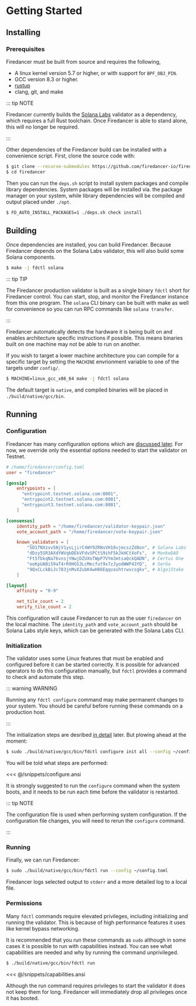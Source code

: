 # Getting Started

## Installing

### Prerequisites

Firedancer must be built from source and requires the following,

 - A linux kernel version 5.7 or higher, or with support for
   `BPF_OBJ_PIN`.
 - GCC version 8.3 or higher.
 - [rustup](https://rustup.rs/)
 - clang, git, and make

::: tip NOTE

Firedancer currently builds the [Solana
Labs](https://docs.solana.com/running-validator/validator-reqs)
validator as a dependency, which requires a full Rust toolchain. Once
Firedancer is able to stand alone, this will no longer be required.

:::

Other dependencies of the Firedancer build can be installed with a
convenience script. First, clone the source code with:

```sh [bash]
$ git clone --recurse-submodules https://github.com/firedancer-io/firedancer.git
$ cd firedancer
```

Then you can run the `deps.sh` script to install system packages and
compile library dependencies. System packages will be installed via. the
package manager on your system, while library dependencies will be
compiled and output placed under `./opt`.

```sh [bash]
$ FD_AUTO_INSTALL_PACKAGES=1 ./deps.sh check install
```

## Building
Once dependencies are installed, you can build Firedancer. Because
Firedancer depends on the Solana Labs validator, this will also build
some Solana components.

```sh [bash]
$ make -j fdctl solana
```

::: tip TIP

The Firedancer production validator is built as a single binary `fdctl`
short for Firedancer control. You can start, stop, and monitor the
Firedancer instance from this one program. The `solana` CLI binary can
be built with make as well for convenience so you can run RPC commands like
`solana transfer`.

:::

Firedancer automatically detects the hardware it is being built on and
enables architecture specific instructions if possible. This means
binaries built on one machine may not be able to run on another.

If you wish to target a lower machine architecture you can compile for a
specific target by setting the `MACHINE` envrionment variable to one of
the targets under `config/`.

```sh [bash]
$ MACHINE=linux_gcc_x86_64 make -j fdctl solana
```

The default target is `native`, and compiled binaries will be placed in
`./build/native/gcc/bin`.

## Running

### Configuration

Firedancer has many configuration options which are [discussed
later](/guide/configuring.md). For now, we override only the essential
options needed to start the validator on Testnet.

```toml [bash]
# /home/firedancer/config.toml
user = "firedancer"

[gossip]
    entrypoints = [
      "entrypoint.testnet.solana.com:8001",
      "entrypoint2.testnet.solana.com:8001",
      "entrypoint3.testnet.solana.com:8001",
    ]

[consensus]
    identity_path = "/home/firedancer/validator-keypair.json"
    vote_account_path = "/home/firedancer/vote-keypair.json"

    known_validators = [
        "5D1fNXzvv5NjV1ysLjirC4WY92RNsVH18vjmcszZd8on", # Solana Labs
        "dDzy5SR3AXdYWVqbDEkVFdvSPCtS9ihF5kJkHCtXoFs",  # MonkeDAO
        "Ft5fbkqNa76vnsjYNwjDZUXoTWpP7VYm3mtsaQckQADN", # Certus One
        "eoKpUABi59aT4rR9HGS3LcMecfut9x7zJyodWWP43YQ",  # SerGo
        "9QxCLckBiJc783jnMvXZubK4wH86Eqqvashtrwvcsgkv", # Algo|Stake
    ]

[layout]
    affinity = "0-9"

    net_tile_count = 2
    verify_tile_count = 2
```

This configuration will cause Firedancer to run as the user `firedancer`
on the local machine. The `identity_path` and `vote_account_path` should
be Solana Labs style keys, which can be generated with the Solana Labs
CLI.

### Initialization

The validator uses some Linux features that must be enabled and
configured before it can be started correctly. It is possible for
advanced operators to do this configuration manually, but `fdctl`
provides a command to check and automate this step.

::: warning WARNING

Running any `fdctl configure` command may make permanent changes to your
system. You should be careful before running these commands on a
production host.

:::

The initialization steps are desribed [in detail](/guide/initializing.md)
later. But plowing ahead at the moment:

```sh [bash]
$ sudo ./build/native/gcc/bin/fdctl configure init all --config ~/config.toml
```

You will be told what steps are performed:

<<< @/snippets/configure.ansi

It is strongly suggested to run the `configure` command when the system
boots, and it needs to be run each time before the validator is restarted.

::: tip NOTE

The configuration file is used when performing system configuration. If
the configuration file changes, you will need to rerun the `configure`
command.

:::

### Running

Finally, we can run Firedancer:

```sh [bash]
$ sudo ./build/native/gcc/bin/fdctl run --config ~/config.toml
```

Firedancer logs selected output to `stderr` and a more detailed log to a
local file.

### Permissions

Many `fdctl` commands require elevated privileges, including
initializing and running the validator. This is because of high
performance features it uses like kernel bypass networking.

It is recommended that you run these commands as `sudo` although in some
cases it is possible to run with capabilities instead. You can see what
capabilities are needed and why by running the command unprivileged.

```sh [bash]
$ ./build/native/gcc/bin/fdctl run
```

<<< @/snippets/capabilities.ansi

Although the run command requires privileges to start the validator it
does not keep them for long. Firedancer will immediately drop all
privileges once it has booted.
